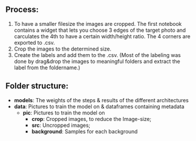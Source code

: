## Process: ##
1. To have a smaller filesize the images are cropped. The first notebook contains a widget that lets you choose 3 edges of the target photo and carculates the 4th to have a certain width/height ratio. The 4 corners are exported to .csv.
2. Crop the images to the determined size.
3. Create the labels and add them to the .csv. (Most of the labeling was done by drag&drop the images to meaningful folders and extract the label from the foldername.)

## Folder structure: ##

* __models__: The weights of the steps & results of the different architectures
* __data__: Pictures to train the model on \& dataframes containing metadata
  * __pic__:  Pictures to train the model on
    * __crop__: Cropped images, to reduce the Image-size;
    * __src__: Uncropped images;
    * __background__: Samples for each background